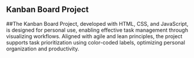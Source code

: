 ## Kanban Board Project

##The Kanban Board Project, developed with HTML, CSS, and JavaScript, is designed for personal use, enabling effective task management through visualizing workflows. Aligned with agile and lean principles, the project supports task prioritization using color-coded labels, optimizing personal organization and productivity.






